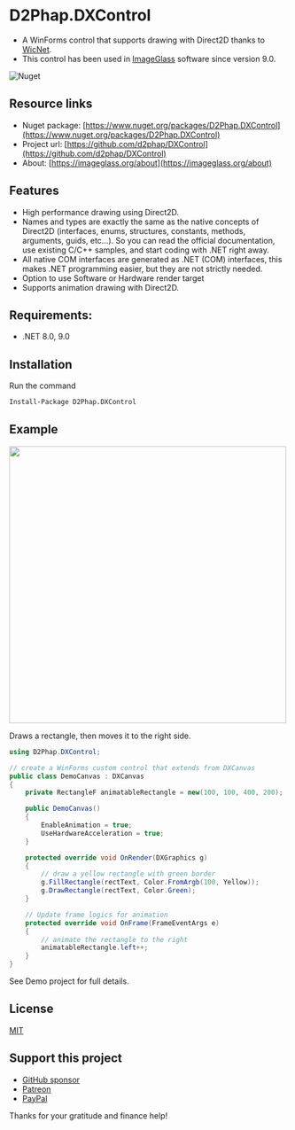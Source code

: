 ﻿# D2Phap.DXControl
- A WinForms control that supports drawing with Direct2D thanks to [WicNet](https://github.com/smourier/WicNet).
- This control has been used in [ImageGlass](https://github.com/d2phap/ImageGlass) software since version 9.0.

![Nuget](https://img.shields.io/nuget/dt/D2Phap.DXControl?color=%2300a8d6&logo=nuget)


## Resource links
- Nuget package: [https://www.nuget.org/packages/D2Phap.DXControl](https://www.nuget.org/packages/D2Phap.DXControl)
- Project url: [https://github.com/d2phap/DXControl](https://github.com/d2phap/DXControl)
- About: [https://imageglass.org/about](https://imageglass.org/about)


## Features
- High performance drawing using Direct2D.
- Names and types are exactly the same as the native concepts of Direct2D (interfaces, enums, structures, constants, methods, arguments, guids, etc...). So you can read the official documentation, use existing C/C++ samples, and start coding with .NET right away.
- All native COM interfaces are generated as .NET (COM) interfaces, this makes .NET programming easier, but they are not strictly needed.
- Option to use Software or Hardware render target
- Supports animation drawing with Direct2D.

## Requirements:
- .NET 8.0, 9.0

## Installation
Run the command
```bash
Install-Package D2Phap.DXControl
```


## Example


<img src="https://github.com/user-attachments/assets/837414d9-b342-487b-99c9-056b8a24205d" width="500" />

Draws a rectangle, then moves it to the right side.

```cs
using D2Phap.DXControl;

// create a WinForms custom control that extends from DXCanvas
public class DemoCanvas : DXCanvas
{
    private RectangleF animatableRectangle = new(100, 100, 400, 200);

    public DemoCanvas()
    {
        EnableAnimation = true;
        UseHardwareAcceleration = true;
    }

    protected override void OnRender(DXGraphics g)
    {
        // draw a yellow rectangle with green border
        g.FillRectangle(rectText, Color.FromArgb(100, Yellow));
        g.DrawRectangle(rectText, Color.Green);
    }

    // Update frame logics for animation
    protected override void OnFrame(FrameEventArgs e)
    {
        // animate the rectangle to the right
        animatableRectangle.left++;
    }
}

```

See Demo project for full details.

## License
[MIT](LICENSE)

## Support this project
- [GitHub sponsor](https://github.com/sponsors/d2phap)
- [Patreon](https://www.patreon.com/d2phap)
- [PayPal](https://www.paypal.me/d2phap)

Thanks for your gratitude and finance help!

